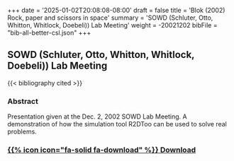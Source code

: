 +++
date = '2025-01-02T20:08:08-08:00'
draft = false
title = 'Blok (2002) Rock, paper and scissors in space'
summary = 'SOWD (Schluter, Otto, Whitton, Whitlock, Doebeli)) Lab Meeting'
weight = -20021202 
bibFile = "bib-all-better-csl.json"
+++
<!-- Must include "bib" in filename: https://labs.loupbrun.ca/hugo-cite/usage/ -->

## SOWD (Schluter, Otto, Whitton, Whitlock, Doebeli)) Lab Meeting

<!-- 
{{< cite "blokRock2002" >}}
 -->
{{< bibliography cited >}}

### Abstract	

Presentation given at the Dec. 2, 2002 SOWD Lab Meeting. A demonstration of how the simulation tool R2DToo can be used to solve real problems.



### [{{% icon icon="fa-solid fa-download" %}} Download](../blok02b.pdf)